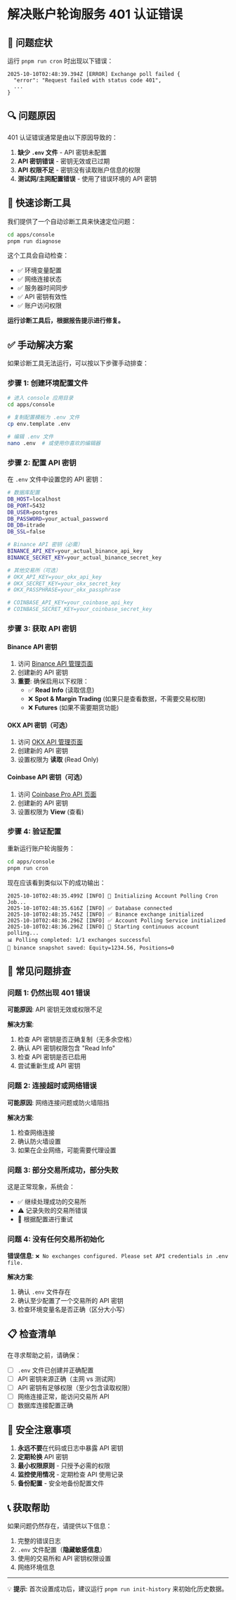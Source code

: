 # 解决账户轮询服务 401 认证错误

## 🚨 问题症状

运行 `pnpm run cron` 时出现以下错误：

```
2025-10-10T02:48:39.394Z [ERROR] Exchange poll failed {
  "error": "Request failed with status code 401",
  ...
}
```

## 🔍 问题原因

401 认证错误通常是由以下原因导致的：

1. **缺少 `.env` 文件** - API 密钥未配置
2. **API 密钥错误** - 密钥无效或已过期
3. **API 权限不足** - 密钥没有读取账户信息的权限
4. **测试网/主网配置错误** - 使用了错误环境的 API 密钥

## 🚀 快速诊断工具

我们提供了一个自动诊断工具来快速定位问题：

```bash
cd apps/console
pnpm run diagnose
```

这个工具会自动检查：
- ✅ 环境变量配置
- ✅ 网络连接状态  
- ✅ 服务器时间同步
- ✅ API 密钥有效性
- ✅ 账户访问权限

**运行诊断工具后，根据报告提示进行修复。**

## ✅ 手动解决方案

如果诊断工具无法运行，可以按以下步骤手动排查：

### 步骤 1: 创建环境配置文件

```bash
# 进入 console 应用目录
cd apps/console

# 复制配置模板为 .env 文件
cp env.template .env

# 编辑 .env 文件
nano .env  # 或使用你喜欢的编辑器
```

### 步骤 2: 配置 API 密钥

在 `.env` 文件中设置您的 API 密钥：

```bash
# 数据库配置
DB_HOST=localhost
DB_PORT=5432
DB_USER=postgres
DB_PASSWORD=your_actual_password
DB_DB=itrade
DB_SSL=false

# Binance API 密钥（必需）
BINANCE_API_KEY=your_actual_binance_api_key
BINANCE_SECRET_KEY=your_actual_binance_secret_key

# 其他交易所（可选）
# OKX_API_KEY=your_okx_api_key
# OKX_SECRET_KEY=your_okx_secret_key
# OKX_PASSPHRASE=your_okx_passphrase

# COINBASE_API_KEY=your_coinbase_api_key
# COINBASE_SECRET_KEY=your_coinbase_secret_key
```

### 步骤 3: 获取 API 密钥

#### Binance API 密钥

1. 访问 [Binance API 管理页面](https://www.binance.com/cn/my/settings/api-management)
2. 创建新的 API 密钥
3. **重要**: 确保启用以下权限：
   - ✅ **Read Info** (读取信息)
   - ❌ **Spot & Margin Trading** (如果只是查看数据，不需要交易权限)
   - ❌ **Futures** (如果不需要期货功能)

#### OKX API 密钥（可选）

1. 访问 [OKX API 管理页面](https://www.okx.com/account/my-api)
2. 创建新的 API 密钥
3. 设置权限为 **读取** (Read Only)

#### Coinbase API 密钥（可选）

1. 访问 [Coinbase Pro API 页面](https://pro.coinbase.com/profile/api)
2. 创建新的 API 密钥
3. 设置权限为 **View** (查看)

### 步骤 4: 验证配置

重新运行账户轮询服务：

```bash
cd apps/console
pnpm run cron
```

现在应该看到类似以下的成功输出：

```
2025-10-10T02:48:35.499Z [INFO] 🚀 Initializing Account Polling Cron Job...
2025-10-10T02:48:35.616Z [INFO] ✅ Database connected
2025-10-10T02:48:35.745Z [INFO] ✅ Binance exchange initialized
2025-10-10T02:48:36.296Z [INFO] ✅ Account Polling Service initialized
2025-10-10T02:48:36.296Z [INFO] 🔄 Starting continuous account polling...
📊 Polling completed: 1/1 exchanges successful
💾 binance snapshot saved: Equity=1234.56, Positions=0
```

## 🔧 常见问题排查

### 问题 1: 仍然出现 401 错误

**可能原因**: API 密钥无效或权限不足

**解决方案**:
1. 检查 API 密钥是否正确复制（无多余空格）
2. 确认 API 密钥权限包含 "Read Info"
3. 检查 API 密钥是否已启用
4. 尝试重新生成 API 密钥

### 问题 2: 连接超时或网络错误

**可能原因**: 网络连接问题或防火墙阻挡

**解决方案**:
1. 检查网络连接
2. 确认防火墙设置
3. 如果在企业网络，可能需要代理设置

### 问题 3: 部分交易所成功，部分失败

这是正常现象，系统会：
- ✅ 继续处理成功的交易所
- ⚠️  记录失败的交易所错误
- 🔄 根据配置进行重试

### 问题 4: 没有任何交易所初始化

**错误信息**: `❌ No exchanges configured. Please set API credentials in .env file.`

**解决方案**:
1. 确认 `.env` 文件存在
2. 确认至少配置了一个交易所的 API 密钥
3. 检查环境变量名是否正确（区分大小写）

## 📋 检查清单

在寻求帮助之前，请确保：

- [ ] `.env` 文件已创建并正确配置
- [ ] API 密钥来源正确（主网 vs 测试网）
- [ ] API 密钥有足够权限（至少包含读取权限）
- [ ] 网络连接正常，能访问交易所 API
- [ ] 数据库连接配置正确

## 🔐 安全注意事项

1. **永远不要**在代码或日志中暴露 API 密钥
2. **定期轮换** API 密钥
3. **最小权限原则** - 只授予必需的权限
4. **监控使用情况** - 定期检查 API 使用记录
5. **备份配置** - 安全地备份配置文件

## 📞 获取帮助

如果问题仍然存在，请提供以下信息：

1. 完整的错误日志
2. `.env` 文件配置（**隐藏敏感信息**）
3. 使用的交易所和 API 密钥权限设置
4. 网络环境信息

---

💡 **提示**: 首次设置成功后，建议运行 `pnpm run init-history` 来初始化历史数据。
